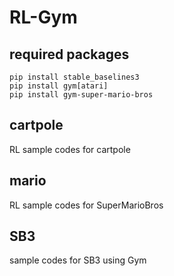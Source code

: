 # RL-Gym

## required packages
`pip install stable_baselines3`<br>
`pip install gym[atari]`<br>
`pip install gym-super-mario-bros`<br>

## cartpole 
RL sample codes for cartpole

## mario
RL sample codes for SuperMarioBros

## SB3
sample codes for SB3 using Gym
